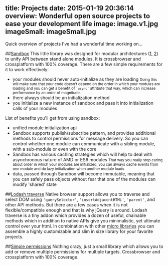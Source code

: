 title: Projects
date: 2015-01-19 20:36:14
overview: Wonderful open source projects to ease your development life
image: image.v1.jpg
imageSmall: imageSmall.jpg
---
Quick overview of projects I've had a wonderful time working on...

##[Sandbox](https://github.com/szarouski/sandbox)
This little library was designed for modular architectures ([1](https://www.youtube.com/watch?v=b5pFv9NB9fs), [2](http://www.addyosmani.com/scalablejs/)) to unify API between stand alone modules. It is crossbrowser and crossplatform with 100% coverage.
There are a few simple requirements for it to work effectively:
* your modules should never auto-initialize as they are loading
<small>Doing this will make sure that your code doesn't depend on the order in which your modules are loading  and you can get a benefit of `'async'` attribute that way, which can increase performance by an order of magnitude.</small>
* there always should be an initialization method
* you initialize a new instance of sandbox and pass it into initialization calls of your modules

List of benefits you'll get from using sandbox:
* unified module initialization api
* Sandbox supports publish/subscribe pattern, and provides additional methods to control permissions for message delivery. So you can control whether one module can communicate with a sibling module, with a sub-module or even with the core
* Sandbox has various caching strategies which will help to deal with asynchronous nature of AMD or ES6 modules
<small>That way you really stop caring about order in which your modules are initialized, you can always cache events from one module and do lazy initialization when another module loads</small>
* data, passed through Sandbox will become immutable, meaning that you can safely pass objects without fear that one of the modules can modify 'shared' state

##[Lodash traverse](https://github.com/szarouski/lodash.dom-traverse)
Native browser support allows you to traverse and select DOM using `'querySelector'`, `'insertAdjacentHTML'`, `'parent'`, and other API methods. But there are a few cases when it is not flexible/compatible enough and that is why jQuery is around. Lodash traverse is a tiny addon which provides a dozen of useful, chainable methods which in addition to native APIs give you minimalistic, yet ultimate control over your html. In combination with other [micro libraries](http://microjs.com/) you can assemble a highly customizable and slim in size library for your favorite projects.
 
 ##[Simple permissions](https://github.com/szarouski/simple-permissions)
 Nothing crazy, just a small library which allows you to add or remove multiple permissions for multiple targets. Crossbrowser and crossplatform with 100% coverage.
